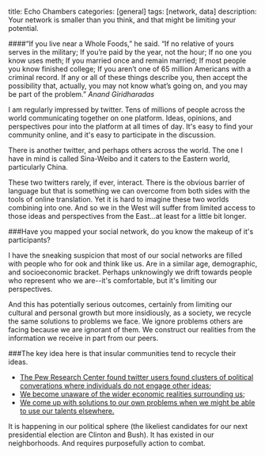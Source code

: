 title: Echo Chambers
categories: [general]
tags: [network, data]
description: Your network is smaller than you think, and that might be limiting your potential.


####“If you live near a Whole Foods,” he said. “If no relative of yours serves in the military; If you’re paid by the year, not the hour; If no one you know uses meth; If you married once and remain married; If most people you know finished college; If you aren’t one of 65 million Americans with a criminal record. If any or all of these things describe you, then accept the possibility that, actually, you may not know what’s going on, and you may be part of the problem.”
<em>Anand Giridharadas</em>

I am regularly impressed by twitter. Tens of millions of people across
the world communicating together on one platform. Ideas, opinions, and
perspectives pour into the platform at all times of day. It's easy to
find your community online, and it's easy to participate in the
discussion.

There is another twitter, and perhaps others across the world. The one I
have in mind is called Sina-Weibo and it caters to the Eastern world,
particularly China.

These two twitters rarely, if ever, interact. There is the obvious
barrier of language but that is something we can overcome from both
sides with the tools of online translation. Yet it is hard to imagine
these two worlds combining into one. And so we in the West will suffer
from limited access to those ideas and perspectives from the East...at
least for a little bit longer.

###Have you mapped your social network, do you know the makeup of it's participants?

I have the sneaking suspicion that most of our social networks are filled with people who for ook and think like us. Are in a similar age, demographic,
and socioeconomic bracket. Perhaps unknowingly we drift towards people
who represent who we are--it's comfortable, but it's limiting our perspectives.

And this has potentially serious outcomes, certainly from limiting our
cultural and personal growth but more insidiously, as a society, we recycle
the same solutions to problems we face. We ignore problems others are
facing because we are ignorant of them. We construct our realities from
the information we receive in part from our peers.

###The key idea here is that insular communities tend to recycle their ideas.

* [The Pew Research Center found twitter users found clusters of
  political converations where individuals do not engage other ideas][1];
* [We become unaware of the wider economic realities surrounding us][2];
* [We come up with solutions to our own problems when we might be able to
  use our talents elsewhere.][3]

It is happening in our political sphere (the likeliest candidates for our next presidential election are Clinton and Bush). It has existed in our neighborhoods. And requires
purposefully action to combat.

[1]: http://www.pewinternet.org/2014/02/20/mapping-twitter-topic-networks-from-polarized-crowds-to-community-clusters/
[2]: http://www.pewinternet.org/2014/02/20/mapping-twitter-topic-networks-from-polarized-crowds-to-community-clusters/
[3]: http://www.businessinsider.com/stupid-iphone-apps-2011-6
